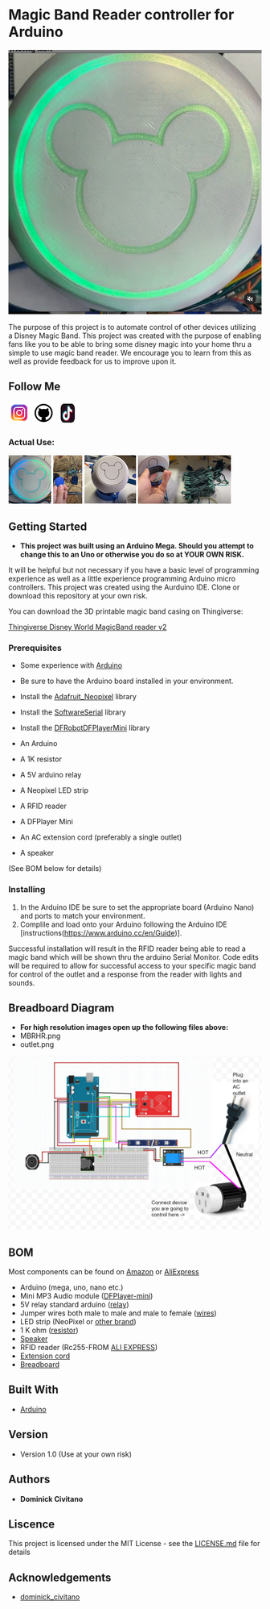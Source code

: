 # Magic Band Reader controller for Arduino 

![magic band reader controller for arduino](images/MBR.png)

The purpose of this project is to automate control of other devices utilizing a Disney Magic Band. This project was created with the purpose of enabling fans like you to be able to bring some disney magic into your home thru a simple to use magic band reader. We encourage you to learn from this as well as provide feedback for us to improve upon it.

## Follow Me

[![alt text][1.1]][1]  [![alt text][2.1]][2]  [![alt text][3.1]][3]

[1.1]: images/instagram.png (Instagram - dominick_civitano)
[2.1]: images/github.png (Github - dcivitano)
[3.1]: images/tiktok.png (Tiktok - domthebuilder)
[4.1]: images/MBR1.png (video1)
[5.1]: images/MBR2.png (video2)
[6.1]: images/MBR3.png (video3)
[7.1]: images/MBR4.png (video4)
[1]: https://www.instagram.com/dominick_civitano/
[2]: https://www.github.com/dcivitano/
[3]: https://www.tiktok.com/@domthebuilder
[4]: https://www.youtube.com/watch?v=xcsDWAmd3SA
[5]: https://www.youtube.com/watch?v=N-M03rtk2xM
[6]: https://www.youtube.com/watch?v=G5IX_6UYfng
[7]: https://www.youtube.com/watch?v=WFyDRV0GOis

### Actual Use:

[![alt text][4.1]][4]
[![alt text][5.1]][5]
[![alt text][6.1]][6]
[![alt text][7.1]][7]

## Getting Started

* **This project was built using an Arduino Mega. Should you attempt to change this to an Uno or otherwise you do so at YOUR OWN RISK.**

It will be helpful but not necessary if you have a basic level of programming experience as well as a little experience programming Arduino micro controllers. This project was created using the Aurduino IDE. Clone or download this repository at your own risk.

You can download the 3D printable magic band casing on Thingiverse:

[Thingiverse Disney World MagicBand reader v2](https://www.thingiverse.com/thing:4460759)

### Prerequisites
* Some experience with [Arduino](https://www.arduino.cc/)

* Be sure to have the Arduino board installed in your environment.
* Install the [Adafruit_Neopixel](https://github.com/adafruit/Adafruit_NeoPixel) library
* Install the [SoftwareSerial](https://github.com/PaulStoffregen/SoftwareSerial) library
* Install the [DFRobotDFPlayerMini](https://github.com/DFRobot/DFPlayer-Mini-mp3) library
* An Arduino
* A 1K resistor
* A 5V arduino relay
* A Neopixel LED strip
* A RFID reader
* A DFPlayer Mini
* An AC extension cord (preferably a single outlet)
* A speaker

(See BOM below for details)

### Installing

1. In the Arduino IDE be sure to set the appropriate board (Arduino Nano) and ports to match your environment.
2. Complile and load onto your Arduino following the Arduino IDE [instructions(https://www.arduino.cc/en/Guide)].

Successful installation will result in the RFID reader being able to read a magic band which will be shown thru the arduino Serial Monitor. Code edits will be required to allow for successful access to your specific magic band for control of the outlet and a response from the reader with lights and sounds.

## Breadboard Diagram

* **For high resolution images open up the following files above:**
* MBRHR.png
* outlet.png

![breadboard_diagram](images/finishedcircuit.png)

## BOM

Most components can be found on [Amazon](https://www.amazon.com/) or [AliExpress](https://www.aliexpress.com/)
* Arduino (mega, uno, nano etc.)
* Mini MP3 Audio module ([DFPlayer-mini](https://www.amazon.com/gp/product/B07Y2YKYRS/ref=ppx_yo_dt_b_asin_image_o06_s00?ie=UTF8&psc=1)) 
* 5V relay standard arduino ([relay](https://www.amazon.com/gp/product/B07BVXT1ZK/ref=ppx_yo_dt_b_asin_title_o01_s00?ie=UTF8&psc=1))
* Jumper wires both male to male and male to female ([wires](https://www.amazon.com/gp/product/B07GD2BWPY/ref=ppx_yo_dt_b_asin_image_o00_s00?ie=UTF8&psc=1))
* LED strip (NeoPixel or [other brand](https://www.amazon.com/gp/product/B07C2W2ZQK/ref=ppx_yo_dt_b_asin_title_o09_s00?ie=UTF8&psc=1 ))
* 1 K ohm ([resistor](https://www.amazon.com/Projects-100EP5121K00-Ohm-Resistors-Pack/dp/B0185FIJ9A/ref=sr_1_3?dchild=1&keywords=1k+ohm+resistor&qid=1605366999&sr=8-3))
* [Speaker](https://www.amazon.com/Yootop-Internal-Magnet-Loudspeaker-Speaker/dp/B07FMR5JGX/ref=sr_1_4?crid=2K87N6KVKY9V2&dchild=1&keywords=speaker+arduino&qid=1605367054&sprefix=speaker+arduin%2Caps%2C143&sr=8-4 )
* RFID reader (Rc255-FROM [ALI EXPRESS](https://www.aliexpress.com/item/1005001543022507.html?spm=a2g0o.productlist.0.0.2228e5c2ludWkE&algo_pvid=4a07b899-7219-49a6-9ee4-7fc097820709&algo_expid=4a07b899-7219-49a6-9ee4-7fc097820709-12&btsid=0bb0623c16053672112166469e25d3&ws_ab_test=searchweb0_0,searchweb201602_,searchweb201603_ ))
* [Extension cord](https://www.amazon.com/dp/B000Q68W2G/ref=twister_B08JSFTBZ1?_encoding=UTF8&psc=1)
* [Breadboard](https://www.amazon.com/Breadboards-Solderless-Breadboard-Distribution-Connecting/dp/B07DL13RZH/ref=sr_1_3?dchild=1&keywords=breadboard&qid=1605368580&sr=8-3)

## Built With

* [Arduino](https://www.arduino.cc/)

## Version

* Version 1.0 (Use at your own risk)

## Authors

* **Dominick Civitano**

## Liscence

This project is licensed under the MIT License - see the [LICENSE.md](LICENSE.md) file for details

## Acknowledgements

* [dominick_civitano](https://www.instagram.com/dominick_civitano/)
